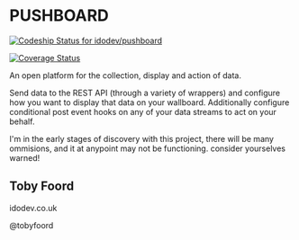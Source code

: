 PUSHBOARD
===


[ ![Codeship Status for idodev/pushboard](https://www.codeship.io/projects/5a908a70-3c61-0132-2ad5-7642376dcec1/status)](https://www.codeship.io/projects/42968)

[![Coverage Status](https://coveralls.io/repos/idodev/pushboard/badge.png)](https://coveralls.io/r/idodev/pushboard)

An open platform for the collection, display and action of data.


Send data to the REST API (through a variety of wrappers) and configure how you want to display that data on your wallboard. Additionally configure conditional post event hooks on any of your data streams to act on your behalf.


I'm in the early stages of discovery with this project, there will be many ommisions, and it at anypoint may not be functioning. consider yourselves warned!

Toby Foord
---

idodev.co.uk

@tobyfoord